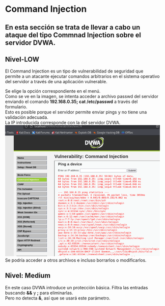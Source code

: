 # Command Injection
## En esta sección se trata de llevar a cabo un ataque del tipo Commnad Injection sobre el servidor DVWA. 
## Nivel-LOW
El Command Injection es un tipo de vulnerabilidad de seguridad que permite a un atacante ejecutar comandos arbitrarios en el sistema operativo del servidor a través de una aplicación vulnerable. 

Se elige la opción correspondiente en el menú.\
Como se ve en la imagen, se intenta acceder a archivo passwd del servidor enviando el comando **192.168.0.35; cat /etc/passwd** a través del formulario.\
Esto es posible porque el servidor permite enviar pings y no tiene una validación adecuada.\
La IP introducida corresponde con la del servidor DVWA.
![Ataque Commnad Injection](https://github.com/PPS11148274/apache_hardening/blob/main/DVWA/commnad_injection/asset/command_injection.png)\
Se podría acceder a otros archivos e incluso borrarlos o modificarlos.

## Nivel: Medium

En este caso DVWA introduce un protección básica. Filtra las entradas buscando **&&** y **;** para eliminarlas. \
Pero no detecta **&**, así que se usará este parámetro.

